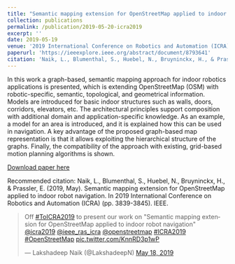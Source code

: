 ```yaml
---
title: "Semantic mapping extension for OpenStreetMap applied to indoor robot navigation"
collection: publications
permalink: /publication/2019-05-20-icra2019
excerpt: ''
date: 2019-05-19
venue: '2019 International Conference on Robotics and Automation (ICRA), Montreal, Canada'
paperurl: 'https://ieeexplore.ieee.org/abstract/document/8793641'
citation: 'Naik, L., Blumenthal, S., Huebel, N., Bruyninckx, H., & Prassler, E. (2019, May). Semantic mapping extension for OpenStreetMap applied to indoor robot navigation. In 2019 International Conference on Robotics and Automation (ICRA) (pp. 3839-3845). IEEE.'
---
```

In this work a graph-based, semantic mapping approach for indoor robotics applications is presented, which is extending OpenStreetMap (OSM) with robotic-specific, semantic, topological, and geometrical information. Models are introduced for basic indoor structures such as walls, doors, corridors, elevators, etc. The architectural principles support composition with additional domain and application-specific knowledge. As an example, a model for an area is introduced, and it is explained how this can be used in navigation. A key advantage of the proposed graph-based map representation is that it allows exploiting the hierarchical structure of the graphs. Finally, the compatibility of the approach with existing, grid-based motion planning algorithms is shown.

[Download paper here](https://lirias.kuleuven.be/retrieve/536321)

Recommended citation: Naik, L., Blumenthal, S., Huebel, N., Bruyninckx, H., & Prassler, E. (2019, May). Semantic mapping extension for OpenStreetMap applied to indoor robot navigation. In 2019 International Conference on Robotics and Automation (ICRA) (pp. 3839-3845). IEEE.

<blockquote class="twitter-tweet"><p lang="en" dir="ltr">Off <a href="https://twitter.com/hashtag/ToICRA2019?src=hash&amp;ref_src=twsrc%5Etfw">#ToICRA2019</a> to present our work on &quot;Semantic mapping extension for OpenStreetMap applied to indoor robot navigation&quot; <a href="https://twitter.com/icra2019?ref_src=twsrc%5Etfw">@icra2019</a> <a href="https://twitter.com/ieee_ras_icra?ref_src=twsrc%5Etfw">@ieee_ras_icra</a> <a href="https://twitter.com/openstreetmap?ref_src=twsrc%5Etfw">@openstreetmap</a> <a href="https://twitter.com/hashtag/ICRA2019?src=hash&amp;ref_src=twsrc%5Etfw">#ICRA2019</a> <a href="https://twitter.com/hashtag/OpenStreetMap?src=hash&amp;ref_src=twsrc%5Etfw">#OpenStreetMap</a> <a href="https://t.co/KnnRD3p1wP">pic.twitter.com/KnnRD3p1wP</a></p>&mdash; Lakshadeep Naik (@LakshadeepN) <a href="https://twitter.com/LakshadeepN/status/1129851400148721664?ref_src=twsrc%5Etfw">May 18, 2019</a></blockquote> <script async src="https://platform.twitter.com/widgets.js" charset="utf-8"></script>
